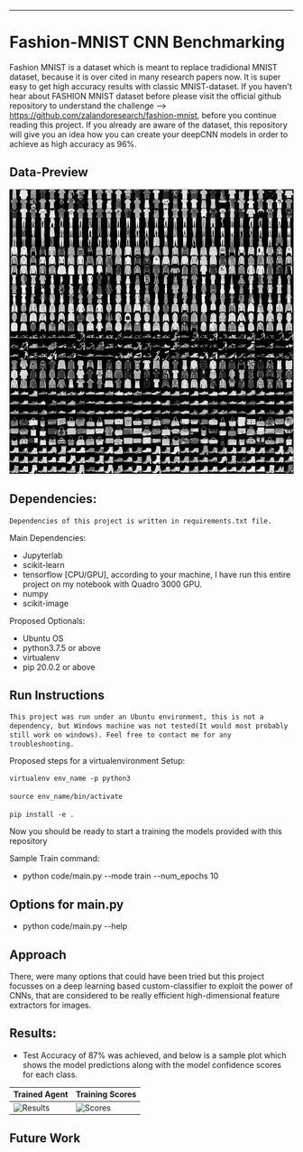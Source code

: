 ***

# Fashion-MNIST CNN Benchmarking
Fashion MNIST is a dataset which is meant to replace tradidional MNIST dataset, because it is over cited in many research papers now. It is super easy to get high accuracy results with classic MNIST-dataset. If you haven't hear about FASHION MNIST dataset before please visit the official github repository to understand the challenge --> https://github.com/zalandoresearch/fashion-mnist, before you continue reading this project. If you already are aware of the dataset, this repository will give you an idea how you can create your deepCNN models in order to achieve as high accuracy as 96%.

## Data-Preview
![Sample Fashion-MNIST dataset](screenshots/fashion-mnist-sprite.png)

## Dependencies:

	Dependencies of this project is written in requirements.txt file.

Main Dependencies:
- Jupyterlab
- scikit-learn
- tensorflow [CPU/GPU], according to your machine, I have run this entire project on my notebook with Quadro 3000 GPU.
- numpy
- scikit-image

Proposed Optionals:
- Ubuntu OS
- python3.7.5 or above
- virtualenv
- pip 20.0.2 or above

## Run Instructions

	This project was run under an Ubuntu environment, this is not a dependency, but Windows machine was not tested(It would most probably still work on windows). Feel free to contact me for any troubleshooting.

Proposed steps for a virtualenvironment Setup:

```shell
virtualenv env_name -p python3 

source env_name/bin/activate

pip install -e .
```

Now you should be ready to start a training the models provided with this repository

Sample Train command:
	
- python code/main.py --mode train --num_epochs 10


## Options for main.py
-	python code/main.py --help


## Approach

There, were many options that could have been tried but this project focusses on a deep learning based custom-classifier to exploit the power of CNNs, that are considered to be really efficient high-dimensional feature extractors for images.


## Results:
- Test Accuracy of 87% was achieved, and below is a sample plot which shows the model predictions along with the model confidence scores for each class.

| Trained Agent | Training Scores |
|---------------|-----------------|
|![Results](./Results/TrainedBananaCollectorAgent.gif) | ![Scores](./Results/BaseScores.png) |



## Future Work

